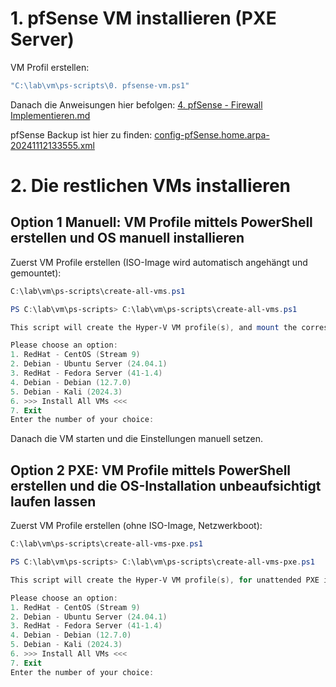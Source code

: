# 1. pfSense VM installieren (PXE Server)

VM Profil erstellen:
```powershell
"C:\lab\vm\ps-scripts\0. pfsense-vm.ps1"
```
Danach die Anweisungen hier befolgen: [4. pfSense - Firewall Implementieren.md](https://github.com/luki4no/lab/blob/main/4.%20pfSense%20-%20Firewall%20Implementieren.md)

pfSense Backup ist hier zu finden: [config-pfSense.home.arpa-20241112133555.xml](https://github.com/luki4no/lab/blob/main/vm/backup/config-pfSense.home.arpa-20241112133555.xml)

# 2. Die restlichen VMs installieren

## Option 1 Manuell: VM Profile mittels PowerShell erstellen und OS manuell installieren 

Zuerst VM Profile erstellen (ISO-Image wird automatisch angehängt und gemountet):
```powershell
C:\lab\vm\ps-scripts\create-all-vms.ps1
```
```powershell
PS C:\lab\vm\ps-scripts> C:\lab\vm\ps-scripts\create-all-vms.ps1

This script will create the Hyper-V VM profile(s), and mount the corresponding ISO-image

Please choose an option:
1. RedHat - CentOS (Stream 9)
2. Debian - Ubuntu Server (24.04.1)
3. RedHat - Fedora Server (41-1.4)
4. Debian - Debian (12.7.0)
5. Debian - Kali (2024.3)
6. >>> Install All VMs <<<
7. Exit
Enter the number of your choice:
```
Danach die VM starten und die Einstellungen manuell setzen.

## Option 2 PXE: VM Profile mittels PowerShell erstellen und die OS-Installation unbeaufsichtigt laufen lassen

Zuerst VM Profile erstellen (ohne ISO-Image, Netzwerkboot):
```powershell
C:\lab\vm\ps-scripts\create-all-vms-pxe.ps1
```
```powershell
PS C:\lab\vm\ps-scripts> C:\lab\vm\ps-scripts\create-all-vms-pxe.ps1

This script will create the Hyper-V VM profile(s), for unattended PXE installations

Please choose an option:
1. RedHat - CentOS (Stream 9)
2. Debian - Ubuntu Server (24.04.1)
3. RedHat - Fedora Server (41-1.4)
4. Debian - Debian (12.7.0)
5. Debian - Kali (2024.3)
6. >>> Install All VMs <<<
7. Exit
Enter the number of your choice:
```
